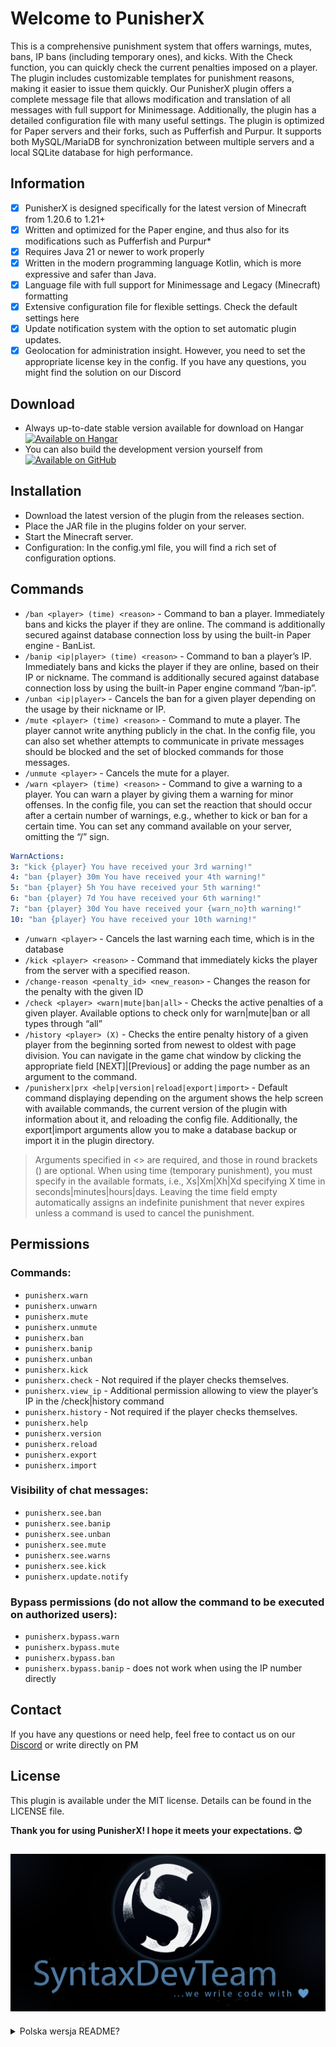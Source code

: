 # Welcome to PunisherX
This is a comprehensive punishment system that offers warnings, mutes, bans, IP bans (including temporary ones), and kicks. With the Check function, you can quickly check the current penalties imposed on a player. The plugin includes customizable templates for punishment reasons, making it easier to issue them quickly. Our PunisherX plugin offers a complete message file that allows modification and translation of all messages with full support for Minimessage. Additionally, the plugin has a detailed configuration file with many useful settings. The plugin is optimized for Paper servers and their forks, such as Pufferfish and Purpur. It supports both MySQL/MariaDB for synchronization between multiple servers and a local SQLite database for high performance.

## Information
* [x] PunisherX is designed specifically for the latest version of Minecraft from 1.20.6 to 1.21+
* [x] Written and optimized for the Paper engine, and thus also for its modifications such as Pufferfish and Purpur* 
* [x] Requires Java 21 or newer to work properly
* [x] Written in the modern programming language Kotlin, which is more expressive and safer than Java.
* [x] Language file with full support for Minimessage and Legacy (Minecraft) formatting
* [x] Extensive configuration file for flexible settings. Check the default settings here
* [x] Update notification system with the option to set automatic plugin updates.
* [x] Geolocation for administration insight. However, you need to set the appropriate license key in the config.
If you have any questions, you might find the solution on our Discord

## Download
* Always up-to-date stable version available for download on Hangar [![Available on Hangar](https://img.shields.io/hangar/dt/PunisherX)](https://hangar.papermc.io/SyntaxDevTeam/PunisherX)
* You can also build the development version yourself from [![Available on GitHub](https://img.shields.io/badge/GitHub.com-PunisherX-green)](https://github.com/SyntaxDevTeam/PunisherX)

## Installation
* Download the latest version of the plugin from the releases section.
* Place the JAR file in the plugins folder on your server.
* Start the Minecraft server.
* Configuration: In the config.yml file, you will find a rich set of configuration options.

## Commands

* `/ban <player> (time) <reason>` - Command to ban a player. Immediately bans and kicks the player if they are online. The command is additionally secured against database connection loss by using the built-in Paper engine - BanList.
* `/banip <ip|player> (time) <reason>` - Command to ban a player’s IP. Immediately bans and kicks the player if they are online, based on their IP or nickname. The command is additionally secured against database connection loss by using the built-in Paper engine command “/ban-ip”.
* `/unban <ip|player>` - Cancels the ban for a given player depending on the usage by their nickname or IP.
* `/mute <player> (time) <reason>` - Command to mute a player. The player cannot write anything publicly in the chat. In the config file, you can also set whether attempts to communicate in private messages should be blocked and the set of blocked commands for those messages.
* `/unmute <player>` - Cancels the mute for a player.
* `/warn <player> (time) <reason>` - Command to give a warning to a player. You can warn a player by giving them a warning for minor offenses. In the config file, you can set the reaction that should occur after a certain number of warnings, e.g., whether to kick or ban for a certain time. You can set any command available on your server, omitting the “/” sign.
```YAML
WarnActions:
3: "kick {player} You have received your 3rd warning!"
4: "ban {player} 30m You have received your 4th warning!"
5: "ban {player} 5h You have received your 5th warning!"
6: "ban {player} 7d You have received your 6th warning!"
7: "ban {player} 30d You have received your {warn_no}th warning!"
10: "ban {player} You have received your 10th warning!"
```
* `/unwarn <player>` - Cancels the last warning each time, which is in the database
* `/kick <player> <reason>` - Command that immediately kicks the player from the server with a specified reason.
* `/change-reason <penalty_id> <new_reason>` - Changes the reason for the penalty with the given ID
* `/check <player> <warn|mute|ban|all>` - Checks the active penalties of a given player. Available options to check only for warn|mute|ban or all types through “all”
* `/history <player> (X)` - Checks the entire penalty history of a given player from the beginning sorted from newest to oldest with page division. You can navigate in the game chat window by clicking the appropriate field [NEXT]|[Previous] or adding the page number as an argument to the command.
* `/punisherx|prx <help|version|reload|export|import>` - Default command displaying depending on the argument shows the help screen with available commands, the current version of the plugin with information about it, and reloading the config file. Additionally, the export|import arguments allow you to make a database backup or import it in the plugin directory.
> Arguments specified in <> are required, and those in round brackets () are optional. When using time (temporary punishment), you must specify in the available formats, i.e., Xs|Xm|Xh|Xd specifying X time in seconds|minutes|hours|days. Leaving the time field empty automatically assigns an indefinite punishment that never expires unless a command is used to cancel the punishment.

## Permissions
### Commands:
* `punisherx.warn`
* `punisherx.unwarn`
* `punisherx.mute`
* `punisherx.unmute`
* `punisherx.ban`
* `punisherx.banip`
* `punisherx.unban`
* `punisherx.kick`
* `punisherx.check` - Not required if the player checks themselves.
* `punisherx.view_ip` - Additional permission allowing to view the player’s IP in the /check|history command
* `punisherx.history` - Not required if the player checks themselves.
* `punisherx.help`
* `punisherx.version`
* `punisherx.reload`
* `punisherx.export`
* `punisherx.import`
### Visibility of chat messages:
* `punisherx.see.ban`
* `punisherx.see.banip`
* `punisherx.see.unban`
* `punisherx.see.mute`
* `punisherx.see.warns`
* `punisherx.see.kick`
* `punisherx.update.notify`
### Bypass permissions (do not allow the command to be executed on authorized users):
* `punisherx.bypass.warn`
* `punisherx.bypass.mute`
* `punisherx.bypass.ban`
* `punisherx.bypass.banip` - does not work when using the IP number directly

## Contact
If you have any questions or need help, feel free to contact us on our [Discord](https://discord.gg/KNstae3UEV) or write directly on PM

## License
This plugin is available under the MIT license. Details can be found in the LICENSE file.


**Thank you for using PunisherX! I hope it meets your expectations. 😊**

![syntaxdevteam_logo.png](assets/syntaxdevteam_logo.png)
---
<details>
<summary>Polska wersja README?</summary>

# Witaj w PunisherX

To wszechstronny system kar, który oferuje ostrzeżenia, wyciszenia, bany, ipbany (w tym tymczasowe) oraz kicki.
Dzięki funkcji Check możesz szybko sprawdzić aktualne kary nałożone na gracza. Wtyczka zawiera konfigurowalne szablony powodów kar, co ułatwia ich szybkie wymierzanie.
Nasz plugin PunisherX oferuje pełny plik wiadomości, który umożliwia modyfikację i tłumaczenie wszystkich komunikatów z pełnym wsparciem dla Minimessage. Dodatkowo wtyczka posiada szczegółowy plik konfiguracyjny z wieloma przydatnymi ustawieniami.
Wtyczka jest zoptymalizowana dla serwerów Paper i ich rozwidleń, takich jak Pufferfish czy Purpur. Obsługuje zarówno MySQL/MariaDB umożliwiając synchronizację między kilkoma serwerami, jak i lokalną bazę danych SQLite zapewniając wysoką wydajność.

## Informacje
* [x] PunisherX został zaprojektowany specjalnie pod najnowszą wersję Minecraft od 1.20.6 do 1.21+
* [x] Napisany i zoptymalizowano pod silnik Paper, a zatem tez pod jego modyfikacje tj. Pufferfish i Purpur
* [x] Wymaga Javy 21 lub nowszej, aby działać poprawnie
* [x] Napisany w nowoczesnym języku programowania Kotlin, który jest bardziej ekspresyjny i bezpieczny niż Java.
* [x] Plik językowy z pełnym wsparciem formatowania [Minimessage](https://docs.advntr.dev/minimessage/format.html) oraz Legacy (Minecraft)
* [x] Rozbudowany plik konfiguracyjny dla elastyczności ustawień. Sprawdź domyślne ustawienia [tutaj]()
* [x] System powiadomień o aktualizacjach z możliwością ustawienia automatycznego uaktualniania pluginu.
* [x] Geolokalizacja do wglądu dla administracji. Należy jednak ustawić w configu odpowiedni klucz licencji.

Jeśli masz jakieś pytania, być może znajdziesz na nie rozwiązanie na naszym [discordzie](https://discord.gg/KNstae3UEV)

## Pobierz
* Zawsze aktualna wersja stabilna do pobrania na Hangar [![Available on Hangar](https://img.shields.io/hangar/dt/PunisherX)](https://hangar.papermc.io/SyntaxDevTeam/PunisherX)
* Możesz także samodzielnie zbudować wersję developerską z [![Available on GitHub](https://img.shields.io/badge/GitHub.com-PunisherX-green)](https://github.com/SyntaxDevTeam/PunisherX)

## Instalacja
* Pobierz najnowszą wersję pluginu z sekcji wydań.
* Umieść plik JAR w folderze plugins na swoim serwerze.
* Uruchom serwer Minecraft.
* Konfiguracja:
W pliku [config.yml](https://github.com/SyntaxDevTeam/PunisherX/blob/main/src/main/resources/config.yml) znajdziesz bogaty zasób opcji konfiguracyjnych.

## Komendy

* `/ban <gracz> (czas) <powód>` - Komenda banująca gracza. Natychmiast banuje i wyrzuca gracza, jeśli ten jest online. Komenda jest dodatkowo zabezpieczona na wypadek zerwania połączenia z bazą danych przez użycie wbudowanej w silniku Paper - BanList.
* `/banip <ip|gracz> (czas) <powód>` - Komenda banująca ip gracza. Natychmiast banuje i wyrzuca gracza, jeśli ten jest online, na podstawie jego IP lub jego nicku. Komenda jest dodatkowo zabezpieczona na wypadek zerwania połączenia z bazą danych przez użycie wbudowanej w silniku Paper komendy "/ban-ip".
* `/unban <ip|gracz>` - Kasuje bana dla danego gracza w zależności od sposobu użycia po jego nicku lub IP.
* `/mute <gracz> (czas) <powód>` - Komenda wyciszająca gracza. Gracz nie może publicznie na czacie nic napisać. W pliku config możesz ustawić także czy mają być blokowane próby porozumiewania się w wiadomościach prywatnych oraz zestaw blokowanych komend tych wiadomości.
* `/unmute <gracz>` - Kasuje wyciszenie dla gracza.
* `/warn <gracz> (czas) <powód>` - Komenda dająca ostrzeżenie dla gracza. Możesz upomnieć gracza poprzez nadanie mu ostrzeżenia za lżejsze przewinienia. W pliku config możesz ustawić rekację, jakie mają nastąpić po określonej ilości ostrzeżeń np. czy ma wyrzucić lub zbanować na dany czas. Można ustawić dowolną komendę dostępną na Twoim serwerze z pominięciem znaku "/".
```YAML
WarnActions:
3: "kick {player} You have received your 3rd warning!"
4: "ban {player} 30m You have received your 4th warning!"
5: "ban {player} 5h You have received your 5th warning!"
6: "ban {player} 7d You have received your 6th warning!"
7: "ban {player} 30d You have received your {warn_no}th warning!"
10: "ban {player} You have received your 10th warning!"
```
* `/unwarn <gracz>` - Kasuje każdorazowo ostatnie ostrzeżenie, jakie jest w bazie danych
* `/kick <gracz> <powód>` - Komenda, która natychmiastowo wyrzuca gracza z serwera z określonym powodem.
* `/change-reason <id_kary> <nowy_powód>` - Zmienia powód kary o danym ID
* `/check <gracz> <warn|mute|ban|all>` - Sprawdza aktywne kare danego gracza. Dostępne opcje do sprawdzenia tylko dla warn|mute|ban lub wszystkie rodzaje przez "all"
* `/history <gracz> (X)` - Sprawdza całą historię kar danego gracza od początku posortowane od najnowszej do najstarszej z podziałem na strony. Można nawigować w oknie czatu w grze klikając w odpowiednie pole [NEXT]|[Previous] lub dodając numer strony jako argument do komendy.
* `/punisherx|prx <help|version|reload|export|import>` - Domyślna komenda wyświetlająca w zależności od argumentu wyświetla ekran pomoc z dostępnymi komendami, aktualną wersję pluginu wraz z informacjami o nim oraz przeładowującą plik config. Dodatkowo argumenty export|import pozwalają na wykonanie zrzutu (kopii zapasowej) bazy danych lub jej importu w katalogu pluginu.
> Argumenty określone w <> są wymagane, a te w nawiasach okrągłych () są opcjonalne. Używając czasu (kara na czas określony) musisz określić w dostępnych formatach, czyli Xs|Xm|Xh|Xd określając X czasu w sekundach|minutach|godzinach|dniach. Pozostawienie pustego pola w miejscu czasu automatycznie nadaje kare na czas nieokreślony i nigdy ona nie wygaśnie, chyba że zostanie użyta komenda kasująca daną karę.

## Uprawnienia

### Komendy:
* `punisherx.warn`
* `punisherx.unwarn`
* `punisherx.mute`
* `punisherx.unmute`
* `punisherx.ban`
* `punisherx.banip`
* `punisherx.unban`
* `punisherx.kick`
* `punisherx.check` - Nie jest wymagane, jeśli gracz sprawdza samego siebie.
  * `punisherx.view_ip` - Dodatkowe uprawnienie pozwalające na wgląd w IP gracza w komendzie `/check|history`
* `punisherx.history` - Nie jest wymagane, jeśli gracz sprawdza samego siebie.
* `punisherx.help`
* `punisherx.version`
* `punisherx.reload`
* `punisherx.export`
* `punisherx.import`

### Widoczność komunikatów na czacie:
* `punisherx.see.ban`
* `punisherx.see.banip`
* `punisherx.see.unban`
* `punisherx.see.mute`
* `punisherx.see.warns`
* `punisherx.see.kick`
* `punisherx.update.notify`

### Uprawnienia bypass (nie pozwalają na wykonanie na uprawnionych danej komendy):
* `punisherx.bypass.warn`
* `punisherx.bypass.mute`
* `punisherx.bypass.ban`
* `punisherx.bypass.banip` - nie działa w przypadku użycia bezpośrednio numeru IP

## Kontakt
Jeśli masz pytania lub potrzebujesz pomocy, śmiało skontaktuj się z nami na naszym [discordzie](https://discord.gg/KNstae3UEV) lub napisz bezpośrednio na PM

## Licencja
Ten plugin jest dostępny na licencji MIT. Szczegóły znajdziesz w pliku LICENSE.

Dziękuję za korzystanie z PunisherX! Mam nadzieję, że spełni twoje oczekiwania. 😊

![syntaxdevteam_logo.png](assets/syntaxdevteam_logo.png)
</details>
